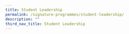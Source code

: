 ```yaml
---
title: Student Leadership
permalink: /signature-programmes/student-leadership/
description: ""
third_nav_title: Student Leadership
---
```

